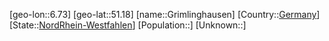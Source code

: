 ﻿---
location: [51.18,6.73]
type: City
tags:
- geo/City


SpocWebEntityId: 30579
isDeleted: false
confidential: public

---
[geo-lon::6.73]
[geo-lat::51.18]
[name::Grimlinghausen]
[Country::[Germany](geo/Continent/Europe/Germany.md)]
[State::[NordRhein-Westfahlen](NordRhein-Westfahlen)]
[Population::]
[Unknown::]


